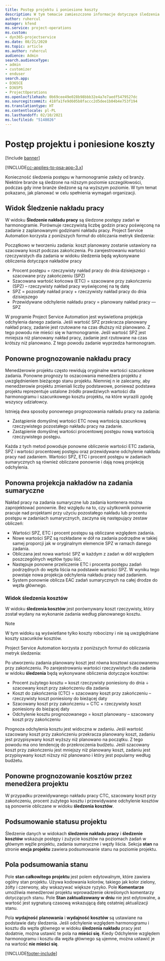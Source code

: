```yaml
---
title: Postęp projektu i poniesione koszty
description: W tym temacie zamieszczono informacje dotyczące śledzenia postępu i zużycia kosztów w projekcie.
author: ruhercul
manager: kfend
ms.service: project-operations
ms.custom:
- dyn365-projectservice
ms.date: 08/21/2020
ms.topic: article
ms.author: ruhercul
audience: Admin
search.audienceType:
- admin
- customizer
- enduser
search.app:
- D365CE
- D365PS
- ProjectOperations
ms.openlocfilehash: 0b69cee49e028b98bbb32e4a7e7aedf5479527dc
ms.sourcegitcommit: 418fa1fe9d605b8faccc2d5dee1b04b4e753f194
ms.translationtype: HT
ms.contentlocale: pl-PL
ms.lasthandoff: 02/10/2021
ms.locfileid: "5148026"
---
```

# <a name="project-progress-and-cost-consumption"></a>Postęp projektu i poniesione koszty

[!include [banner](../includes/psa-now-project-operations.md)]

[!INCLUDE[cc-applies-to-psa-app-3.x](../includes/cc-applies-to-psa-app-3x.md)]

Konieczność śledzenia postępu w harmonogramie zależy od branży. Niektóre branże są śledzone na niższym poziomie szczegółowości, podczas gdy inne branże śledzone są na wyższym poziomie. W tym temat pokazano, jak planować w celu spełnienia wymagań organizacji.

## <a name="effort-tracking-view"></a>Widok Śledzenie nakładu pracy

W widoku **Śledzenie nakładu pracy** są śledzone postępy zadań w harmonogramie. Porównuje rzeczywistą liczbę godzin pracy poświęconą na zadanie z zaplanowanymi godzinami nakładu pracy. Project Service Automation korzysta z poniższych formuł do obliczania metryk śledzenia:

Początkowo w tworzeniu zadania: koszt planowany zostanie ustawiony na szacowany koszt podczas zakończenia. Po zarejestrowaniu wartości rzeczywistych dla zadania w widoku śledzenia będą wykonywane obliczenia dotyczące nakładów pracy

- Procent postępu = rzeczywisty nakład pracy do dnia dzisiejszego ÷ szacowane przy zakończeniu (SPZ) 
- Szacowana wartość końcowa (ETC) = szacowane przy zakończeniu (SPZ) – rzeczywisty nakład pracy wyświęconej na tę datę 
- SPZ = pozostały nakład pracy + rzeczywisty nakład pracy do dnia dzisiejszego 
- Przewidywane odchylenie nakładu pracy = planowany nakład pracy — SPZ

W programie Project Service Automation jest wyświetlona projekcja odchylenia danego zadania. Jeśli wartość SPZ przekracza planowany nakład pracy, zadanie jest rzutowane na czas dłuższy niż planowano. Z tego powodu nie mieści się w harmonogramie. Jeśli wartość SPZ jest mniejsza niż planowany nakład pracy, zadanie jest rzutowane na czas krótszy niż planowano. Z tego powodu zadanie wyprzedza harmonogram.

## <a name="reprojecting-effort"></a>Ponowne prognozowanie nakładu pracy

Menedżerowie projektu często rewidują oryginalne wartości szacunkowe zadania. Ponowne prognozy to oszacowania menedżera projektu z uwzględnieniem bieżącego stanu projektu. Niemniej n ie zalecamy, aby menedżerowie projektu zmieniali liczby podstawowe, ponieważ podstawa projektu reprezentuje ustalone źródło prawdziwych wartości dla harmonogramu i szacunkowego kosztu projektu, na które wyrazili zgodę wszyscy udziałowcy.

Istnieją dwa sposoby ponownego prognozowania nakładu pracy na zadania:

- Zastąpienie domyślnej wartości ETC nową wartością szacunkową rzeczywistego pozostałego nakładu pracy na zadanie. 
- Zastąpienie domyślnej wartości procentowej postępu nową wartością rzeczywistego postępu.

Każda z tych metod powoduje ponowne obliczenie wartości ETC zadania, SPZ i wartości procentowej postępu oraz przewidywane odchylenie nakładu pracy nad zadaniem. Wartości SPZ, ETC i procent postępu w zadaniach sumarycznych są również obliczane ponownie i dają nową projekcję odchylenia.

## <a name="reprojection-of-effort-on-summary-tasks"></a>Ponowna projekcja nakładów na zadania sumaryczne

Nakład pracy na zadania sumaryczne lub zadania kontenera można zaprojektować ponownie. Bez względu na to, czy użytkownik ponownie pracuje nad projektami przy użyciu pozostałego nakładu lub procentu postępu w zadaniach sumarycznych, zaczyna się następujący zestaw obliczeń:

- Wartości SPZ, ETC i procent postępu są obliczane względem zadania.
- Nowe wartości SPZ są rozkładane w dół na zadania podrzędne w takiej samej proporcji jak w oryginalnym elemencie SPZ w ramach danego zadania.
- Obliczana jest nowa wartość SPZ w każdym z zadań w dół względem poszczególnych węzłów typu liść. 
- Następuje ponowne przeliczenie ETC i procenta postępu zadań podrzędnych do węzła liścia na podstawie wartości SPZ. W wyniku tego powstaje nowa projekcja odchylenia nakładu pracy nad zadaniem. 
- System ponownie oblicza EAC zadań sumarycznych na całej drodze do węzła głównego.

### <a name="cost-tracking-view"></a>Widok śledzenia kosztów 

W widoku **śledzenia kosztów** jest porównywany koszt rzeczywisty, który został wydany na wykonanie zadania według planowanego kosztu. 

> [!NOTE]
> W tym widoku są wyświetlane tylko koszty robocizny i nie są uwzględniane koszty szacunków kosztów. 

Project Service Automation korzysta z poniższych formuł do obliczania metryk śledzenia:

Po utworzeniu zadania planowany koszt jest równa kosztowi szacowanemu przy zakończeniu. Po zarejestrowaniu wartości rzeczywistych dla zadania w widoku **śledzenia** będą wykonywane obliczenia dotyczące kosztów:

 - Procent zużytego kosztu = koszt rzeczywisty poniesiony do dnia ÷ szacowany koszt przy zakończeniu dla zadania
 - Koszt do zakończenia (CTC) = szacowany koszt przy zakończeniu – rzeczywisty koszt poniesiony do bieżącej daty
 - Szacowany koszt przy zakończeniu = CTC + rzeczywisty koszt poniesiony do bieżącej daty
 - Odchylenie kosztu prognozowanego = koszt planowany – szacowany koszt przy zakończeniu

Prognoza odchylenia kosztu jest widoczna w zadaniu. Jeśli wartość szacowany koszt przy zakończeniu przekracza planowany koszt, zadaniu jest przypisywany koszt wyższy niż planowano na początku. Z tego powodu ma ono tendencję do przekroczenia budżetu. Jeśli szacowany koszt przy zakończeniu jest mniejszy niż planowany koszt, zadaniu jest przypisywany koszt niższy niż planowano i który jest popularny według budżetu.

## <a name="project-managers-reprojection-of-cost"></a>Ponowne prognozowanie kosztów przez menedżera projektu

W przypadku przewidywanego nakładu pracy CTC, szacowany koszt przy zakończeniu, procent zużytego kosztu i przewidywane odchylenie kosztów są ponownie obliczane w widoku **śledzenia kosztów**.

## <a name="project-status-summary"></a>Podsumowanie statusu projektu

Śledzenie danych w widokach **śledzenie nakładu pracy** i **śledzenie kosztów** wskazuje postępy i zużycie kosztów na poziomach zadań w głównym węźle projektu, zadania sumaryczne i węzły liścia. Sekcja **stan** na stronie **encja projektu** zawiera podsumowanie stanu na poziomie projektu.

## <a name="status-summary-fields"></a>Pola podsumowania stanu

Pole **stan całkowitego projektu** jest polem edytowalnym, które zawiera ogólny stan projektu. Używa kodowania kolorów, takiego jak kolor zielony, żółty i czerwony, aby wskazywać większe ryzyko. Pole **Komentarze** umożliwia menedżerowi projektu wprowadzenie określonych komentarzy dotyczących stanu. Pole **Stan zaktualizowany w dniu** nie jest edytowalne, a wartość jest sygnaturą czasową wskazującą datę ostatniej aktualizacji stanu.

Pola **wydajność planowania** i **wydajność kosztów** są ustawiane na podstawie daty śledzenia. Jeśli odchylenie względem harmonogramu i kosztu dla węzła głównego w widoku **śledzenia nakładu** pracy jest dodatnie, można ustawić te pola na **mieści się**. Kiedy Odchylenie względem harmonogramu i kosztu dla węzła głównego są ujemne, można ustawić je na wartość **nie mieści się**.


[!INCLUDE[footer-include](../includes/footer-banner.md)]